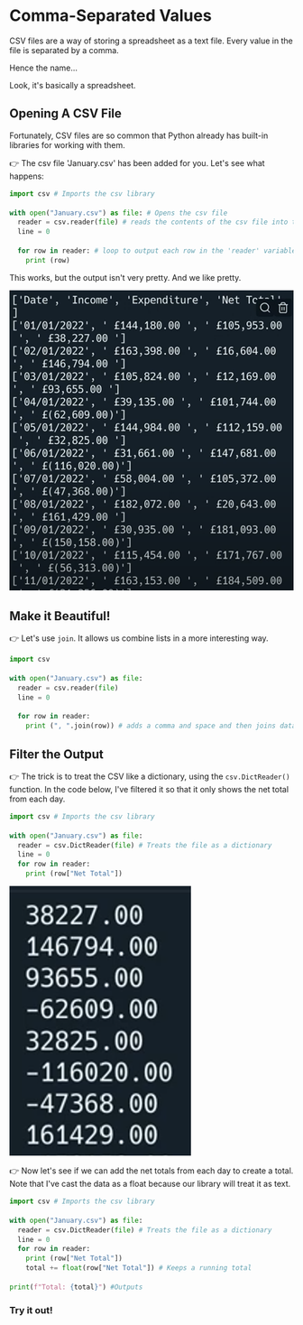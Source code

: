 # Comma-Separated Values

CSV files are a way of storing a spreadsheet as a text file. Every value in the file is separated by a comma.

Hence the name...

Look, it's basically a spreadsheet.


## Opening A CSV File

Fortunately, CSV files are so common that Python already has built-in libraries for working with them.

👉 The csv file 'January.csv' has been added for you. Let's see what happens:


```python
import csv # Imports the csv library

with open("January.csv") as file: # Opens the csv file
  reader = csv.reader(file) # reads the contents of the csv file into the 'reader' variable
  line = 0

  for row in reader: # loop to output each row in the 'reader' variable one at a time.
    print (row)
```

This works, but the output isn't very pretty. And we like pretty.

![](resources/01_output1.png)

## Make it Beautiful!
👉 Let's use `join`. It allows us combine lists in a more interesting way.
```python
import csv 

with open("January.csv") as file: 
  reader = csv.reader(file) 
  line = 0

  for row in reader: 
    print (", ".join(row)) # adds a comma and space and then joins data, you could try joining with tabs too with `\t`
```


## Filter the Output

👉 The trick is to treat the CSV like a dictionary, using the `csv.DictReader()` function. In the code below, I've filtered it so that it only shows the net total from each day.

```python
import csv # Imports the csv library

with open("January.csv") as file: 
  reader = csv.DictReader(file) # Treats the file as a dictionary 
  line = 0
  for row in reader: 
    print (row["Net Total"])
```
![](resources/01_output4.png)

👉 Now let's see if we can add the net totals from each day to create a total. Note that I've cast the data as a float because our library will treat it as text.

```python
import csv # Imports the csv library

with open("January.csv") as file: 
  reader = csv.DictReader(file) # Treats the file as a dictionary 
  line = 0
  for row in reader: 
    print (row["Net Total"])
    total += float(row["Net Total"]) # Keeps a running total

print(f"Total: {total}") #Outputs 
```

### Try it out!